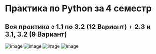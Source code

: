 # Практика по Python за 4 семестр 
## Вся практика с 1.1 по 3.2 (12 Вариант) + 2.3 и 3.1, 3.2 (9 Вариант)
![image](https://user-images.githubusercontent.com/78841412/116673305-e74cbd80-a9ab-11eb-9031-befc87474c6c.png)
![image](https://user-images.githubusercontent.com/78841412/116673430-0e0af400-a9ac-11eb-93b1-2302b8685dfd.png)
![image](https://user-images.githubusercontent.com/78841412/116673497-2418b480-a9ac-11eb-831c-0956f4d75f80.png)
![image](https://user-images.githubusercontent.com/78841412/116673782-78bc2f80-a9ac-11eb-962f-013ca19b6119.png)
